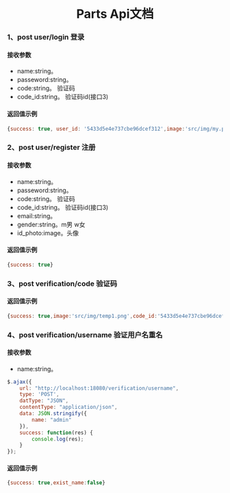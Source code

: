  <h1 align="center"> Parts Api文档</h1>


### 1、post user/login 登录
#### 接收参数
* name:string。
* passeword:string。
* code:string。 验证码
* code_id:string。 验证码id(接口3)
#### 返回值示例
``` javascript
{success: true, user_id: '5433d5e4e737cbe96dcef312',image:'src/img/my.png'}
```

### 2、post user/register 注册
#### 接收参数
* name:string。
* passeword:string。
* code:string。 验证码
* code_id:string。 验证码id(接口3)
* email:string。
* gender:string。m男 w女
* id_photo:image。头像

#### 返回值示例
``` javascript
{success: true}
```
### 3、post verification/code 验证码

#### 返回值示例
``` javascript
{success: true,image:'src/img/temp1.png',code_id:'5433d5e4e737cbe96dcef312'}
```
### 4、post verification/username 验证用户名重名
#### 接收参数
* name:string。


``` javascript
$.ajax({
    url: "http://localhost:18080/verification/username",
    type: 'POST',
    datType: "JSON",
    contentType: "application/json",
    data: JSON.stringify({
        name: "admin"
    }),
    success: function(res) {
        console.log(res);
    }
});

```

#### 返回值示例
``` javascript
{success: true,exist_name:false}
```